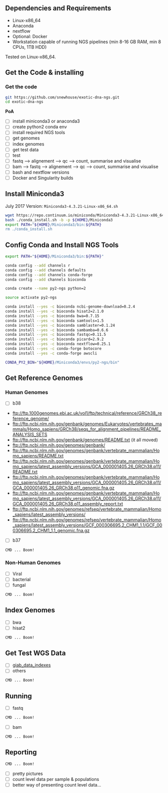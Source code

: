 ## Dependencies and Requirements

- Linux-x86_64
- Anaconda
- nextflow
- Optional: Docker 
- Workstation capable of running NGS pipelines (min 8-16 GB RAM, min 8 CPUs, 1TB HDD)

Tested on Linux-x86_64.

## Get the Code & installing

### Get the code

```bash
git https://github.com/snewhouse/exotic-dna-ngs.git
cd exotic-dna-ngs
```

**PoA**

- [ ] install miniconda3 or anaconda3
- [ ] create python2 conda env
- [ ] install required NGS tools
- [ ] get genomes
- [ ] index genomes 
- [ ] get test data
- [ ] test
- [ ] fastq --> alignement --> qc --> count, summarise and visualise  
- [ ] bam --> fastq --> alignement --> qc --> count, summarise and visualise 
- [ ] bash and nextflow versions
- [ ] Docker and Singularity builds

## Install Miniconda3

July 2017 Version: `Miniconda3-4.3.21-Linux-x86_64.sh` 

```bash
wget https://repo.continuum.io/miniconda/Miniconda3-4.3.21-Linux-x86_64.sh -O ./conda_install.sh && \
bash ./conda_install.sh -b -p ${HOME}/Miniconda3
export PATH="${HOME}/Miniconda3/bin:${PATH}
rm ./conda_install.sh
```

## Config Conda and Install NGS Tools

```bash
export PATH="${HOME}/Miniconda3/bin:${PATH}"
```

```bash
conda config --add channels r
conda config --add channels defaults
conda config --add channels conda-forge
conda config --add channels bioconda
```

```bash
conda create --name py2-ngs python=2
```

```bash
source activate py2-ngs
```

```bash
conda install --yes -c bioconda ncbi-genome-download=0.2.4
conda install --yes -c bioconda hisat2=2.1.0
conda install --yes -c bioconda bwa=0.7.15
conda install --yes -c bioconda samtools=1.5
conda install --yes -c bioconda samblaster=0.1.24
conda install --yes -c bioconda sambamba=0.6.6
conda install --yes -c bioconda fastqc=0.11.5
conda install --yes -c bioconda picard=2.9.2
conda install --yes -c bioconda nextflow=0.25.1
conda install --yes -c conda-forge botocore
conda install --yes -c conda-forge awscli

CONDA_PY2_BIN="${HOME}/Miniconda3/envs/py2-ngs/bin"
```

## Get Reference Genomes

### Human Genomes

- [ ] b38

- ftp://ftp.1000genomes.ebi.ac.uk/vol1/ftp/technical/reference/GRCh38_reference_genome/  
- ftp://ftp.ncbi.nlm.nih.gov/genbank/genomes/Eukaryotes/vertebrates_mammals/Homo_sapiens/GRCh38/seqs_for_alignment_pipelines/README_ANALYSIS_SETS  
- ftp://ftp.ncbi.nlm.nih.gov/genbank/genomes/README.txt (it all moved)  
- ftp://ftp.ncbi.nlm.nih.gov/genomes/genbank/  
- ftp://ftp.ncbi.nlm.nih.gov/genomes/genbank/vertebrate_mammalian/Homo_sapiens/README.txt  
- ftp://ftp.ncbi.nlm.nih.gov/genomes/genbank/vertebrate_mammalian/Homo_sapiens/latest_assembly_versions/GCA_000001405.26_GRCh38.p11/README.txt  
- ftp://ftp.ncbi.nlm.nih.gov/genomes/genbank/vertebrate_mammalian/Homo_sapiens/latest_assembly_versions/GCA_000001405.26_GRCh38.p11/GCA_000001405.26_GRCh38.p11_genomic.fna.gz
- ftp://ftp.ncbi.nlm.nih.gov/genomes/genbank/vertebrate_mammalian/Homo_sapiens/latest_assembly_versions/GCA_000001405.26_GRCh38.p11/GCA_000001405.26_GRCh38.p11_assembly_report.txt  
- ftp://ftp.ncbi.nlm.nih.gov/genomes/refseq/vertebrate_mammalian/Homo_sapiens/latest_assembly_versions/  
- ftp://ftp.ncbi.nlm.nih.gov/genomes/refseq/vertebrate_mammalian/Homo_sapiens/latest_assembly_versions/GCF_000306695.2_CHM1_1.1/GCF_000306695.2_CHM1_1.1_genomic.fna.gz

- [ ] b37

```bash
CMD ... Boom!
```

### Non-Human Genomes

- [ ] Viral
- [ ] bacterial
- [ ] fungal

```bash
CMD ... Boom!
```

## Index Genomes

- [ ] bwa
- [ ] hisat2

```bash
CMD ... Boom!
```

## Get Test WGS Data

- [ ] [giab_data_indexes](https://github.com/genome-in-a-bottle/giab_data_indexes)
- [ ] others

```bash
CMD ... Boom!
```

## Running

- [ ] fastq

```bash
CMD ... Boom!
```

- [ ] bam

```bash
CMD ... Boom!
```

## Reporting

```bash
CMD ... Boom!
```

- [ ] pretty pictures
- [ ] count level data per sample & populations
- [ ] better way of presenting count level data...